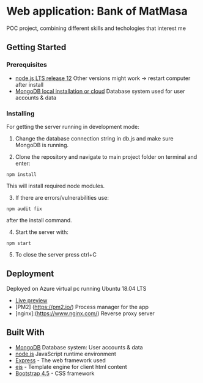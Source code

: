 # Web application: Bank of MatMasa

POC project, combining different skills and techologies that interest me

## Getting Started

### Prerequisites

* [node.js LTS release 12](https://nodejs.org/en/) Other versions might work -> restart computer after install
* [MongoDB local installation or cloud](https://docs.mongodb.com/manual/installation/) Database system used for user accounts & data


### Installing

For getting the server running in development mode:

1. Change the database connection string in db.js and make sure MongoDB is running.


2. Clone the repository and navigate to main project folder on terminal and enter:

```
npm install
```
This will install required node modules.

3. If there are errors/vulnerabilities use:

```
npm audit fix
```
after the install command.


4. Start the server with:

```
npm start
```

5. To close the server press ctrl+C


## Deployment
Deployed on Azure virtual pc running Ubuntu 18.04 LTS
* [Live preview](https://matmasa.xyz)
* [PM2] (https://pm2.io/) Process manager for the app
* [nginx]:(https://www.nginx.com/) Reverse proxy server



## Built With
* [MongoDB](https://www.mongodb.com/) Database system: User accounts & data
* [node.js](https://nodejs.org/en/) JavaScript runtime environment
* [Express](https://expressjs.com/) - The web framework used
* [ejs](https://ejs.co/) - Template engine for client html content
* [Bootstrap 4.5](https://getbootstrap.com/) - CSS framework
